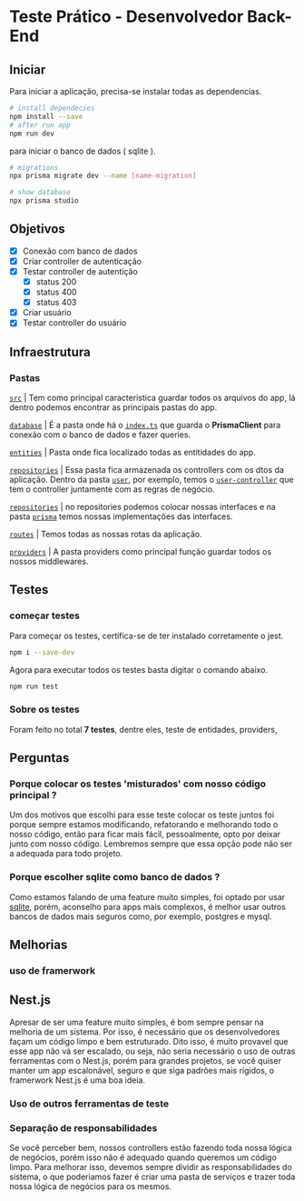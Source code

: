 # Teste Prático - Desenvolvedor Back-End

## Iniciar

Para iniciar a aplicação, precisa-se instalar todas as dependencias.

```bash
# install dependecies
npm install --save
# after run app
npm run dev
```

para iniciar o banco de dados ( sqlite ).

```bash
# migrations
npx prisma migrate dev --name [name-migration]

# show database
npx prisma studio
```

## Objetivos
- [x] Conexão com banco de dados
- [x] Criar controller de autenticação
- [x] Testar controller de autentição
    - [x] status 200
    - [x] status 400
    - [x] status 403
- [x] Criar usuário
- [x] Testar controller do usuário

## Infraestrutura

### Pastas

[`src`](./src/) | Tem como principal caracteristica guardar todos os arquivos do app, lá
dentro podemos encontrar as principais pastas do app.

[`database`](./src/database) | É a pasta onde há o [`index.ts`](./src/database/index.ts)
que guarda o **PrismaClient** para conexão com o banco de dados e fazer queries.

[`entities`](./src/entities) | Pasta onde fica localizado todas as entitidades do app.

[`repositories`](./src/modules/) | Essa pasta fica armazenada os controllers com os dtos da aplicação. Dentro da pasta [`user`](./src/modules/user/), por exemplo, temos o [`user-controller`](./src/modules/user/user-controller.ts) que tem o controller juntamente com as regras de negócio.

[`repositories`](./src/repositories/) | no repositories podemos colocar nossas interfaces e na pasta [`prisma`](./src/repositories/prisma/) temos nossas implementações das interfaces.

[`routes`](./src/routes/) | Temos todas as nossas rotas da aplicação.

[`providers`](./src/providers/) | A pasta providers como principal função guardar todos os nossos middlewares.

## Testes

### começar testes

Para começar os testes, certifica-se de ter instalado corretamente o jest.

```bash
npm i --save-dev
```

Agora para executar todos os testes basta digitar o comando abaixo.

```bash
npm run test
```

### Sobre os testes

Foram feito no total **7 testes**, dentre eles, teste de entidades, providers,

## Perguntas

### Porque colocar os testes 'misturados' com nosso código principal ?

Um dos motivos que escolhi para esse teste colocar os teste juntos foi porque sempre
estamos modificando, refatorando e melhorando todo o nosso código, então para ficar mais fácil,
pessoalmente, opto por deixar junto com nosso código. Lembremos sempre que essa opção pode não ser a adequada para todo projeto.

### Porque escolher sqlite como banco de dados ?

Como estamos falando de uma feature muito simples, foi optado por usar [sqlite](https://www.hostgator.com.br/blog/sqlite-o-que-e-como-funciona-e-qual-e-a-diferenca-entre-o-mysql/), porém, aconselho para apps mais complexos, é melhor usar outros bancos de dados mais seguros como, por exemplo, postgres e mysql.

## Melhorias

### uso de framerwork

<h2>Nest.js</h2>
Apresar de ser uma feature muito simples, é bom sempre pensar na melhoria de um sistema. Por isso, é necessário que os desenvolvedores façam um código limpo e bem estruturado. Dito isso, é muito provavel que esse app não vá ser escalado, ou seja, não seria necessário o uso de outras ferramentas com o Nest.js, porém para grandes projetos, se você quiser manter um app escalonável, seguro e que siga padrões mais rígidos, o framerwork Nest.js é uma boa ideia.

### Uso de outros ferramentas de teste

<!-- falar sobre supertest -->

### Separação de responsabilidades

Se você perceber bem, nossos controllers estão fazendo toda nossa lógica de negócios, porém isso não é adequado quando queremos um código limpo. Para melhorar isso, devemos sempre dividir as responsabilidades do sistema, o que poderiamos fazer é criar uma pasta de serviços e trazer toda nossa lógica de negócios para os mesmos.
